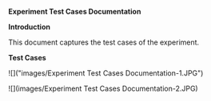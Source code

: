 **Experiment Test Cases Documentation**

**Introduction**

This document captures the test cases of the experiment.

**Test Cases**

![]("images/Experiment Test Cases Documentation-1.JPG")

![](images/Experiment Test Cases Documentation-2.JPG)
